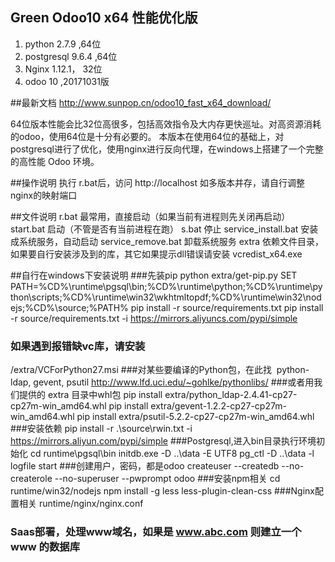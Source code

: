 Green Odoo10 x64 性能优化版
----
1. python 2.7.9 ,64位
2. postgresql 9.6.4 ,64位
3. Nginx 1.12.1， 32位
4. odoo 10 ,20171031版

##最新文档
http://www.sunpop.cn/odoo10_fast_x64_download/

64位版本性能会比32位高很多，包括高效指令及大内存更快巡址。对高资源消耗的odoo，使用64位是十分有必要的。
本版本在使用64位的基础上，对postgresql进行了优化，使用nginx进行反向代理，在windows上搭建了一个完整的高性能 Odoo 环境。

##操作说明
执行 r.bat后，访问
http://localhost
如多版本并存，请自行调整nginx的映射端口

##文件说明
r.bat   最常用，直接启动（如果当前有进程则先关闭再启动）
start.bat 启动（不管是否有当前进程在跑）
s.bat 停止
service_install.bat 安装成系统服务，自动启动
service_remove.bat 卸载系统服务
extra 依赖文件目录，如果要自行安装涉及到的库，其它如果提示dll错误请安装 vcredist_x64.exe

##自行在windows下安装说明
###先装pip
python extra/get-pip.py
SET PATH=%CD%\runtime\pgsql\bin;%CD%\runtime\python;%CD%\runtime\python\scripts;%CD%\runtime\win32\wkhtmltopdf;%CD%\runtime\win32\nodejs;%CD%\source;%PATH%
pip install -r source/requirements.txt
pip install -r source/requirements.txt -i https://mirrors.aliyuncs.com/pypi/simple

### 如果遇到报错缺vc库，请安装
/extra/VCForPython27.msi
###对某些要编译的Python包，在此找  python-ldap, gevent, psutil
http://www.lfd.uci.edu/~gohlke/pythonlibs/
###或者用我们提供的 extra 目录中whl包
pip install extra/python_ldap-2.4.41-cp27-cp27m-win_amd64.whl
pip install extra/gevent-1.2.2-cp27-cp27m-win_amd64.whl
pip install extra/psutil-5.2.2-cp27-cp27m-win_amd64.whl
###安装依赖
pip install -r .\source\rwin.txt  -i https://mirrors.aliyun.com/pypi/simple
###Postgresql,进入bin目录执行环境初始化
cd runtime\pgsql\bin
initdb.exe -D ..\data -E UTF8
pg_ctl -D ..\data -l logfile start
###创建用户，密码，都是odoo
createuser --createdb --no-createrole --no-superuser --pwprompt odoo
###安装npm相关
cd runtime/win32/nodejs
npm install -g less less-plugin-clean-css
###Nginx配置相关
runtime/nginx/nginx.conf
### Saas部署，处理www域名，如果是 www.abc.com 则建立一个 www 的数据库